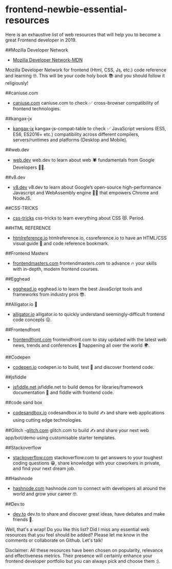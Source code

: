 # frontend-newbie-essential-resources

Here is an exhaustive list of web resources that will help you to become a great Frontend developer in 2019.

##Mozilla Developer Network
- [Mozilla Developer Network-MDN](https://developer.mozilla.org/en-US/)

Mozilla Developer Network for frontend (Html, CSS, Js, etc.) code reference and learning 🤓. This will be your code holy book 📚 and you should follow it religiously!

##caniuse.com 
- [caniuse.com](https://caniuse.com)
caniuse.com to check ✅ cross-browser compatibility of frontend technologies.

##kangax-jx
- [kangax-jx](https://kangax.github.io/compat-table/es6/)
kangax-js-compat-table to check ✅ JavaScript versions (ES5, ES6, ES2016+ etc.) compatibility across different compilers, servers/runtimes and platforms (Desktop and Mobile).

##web.dev
- [web.dev](https://web.dev)
web.dev to learn about web 🕷 fundamentals from Google Developers 👨‍💻.

##v8.dev
- [v8.dev](https://v8.dev)
v8.dev to learn about Google’s open-source high-performance Javascript and WebAssembly engine 🦸‍♂️ that empowers Chrome and NodeJS.

##CSS-TRICKS
- [css-tricks](https://css-tricks.com)
css-tricks to learn everything about CSS 😻. Period.

##HTML REFERENCE
- [htmlreference.io](https://htmlreference.io)
htmlreference.io, cssreference.io to have an HTML/CSS visual guide 🤩 and code reference bookmark.

##Frontend Masters
- [frontendmasters.com](https://frontendmasters.com)
frontendmasters.com to advance 🔥 your skills with in-depth, modern frontend courses.

##Egghead 
- [egghead.io](https://egghead.io)
egghead.io to learn the best JavaScript tools and frameworks from industry pros 😎.

##Alligator.io 🐊
- [alligator.io](https://alligator.io)
alligator.io to quickly understand seemingly-difficult frontend code concepts 😮.

##Frontendfront
- [frontendfront.com](https://frontendfront.com)
frontendfront.com to stay updated with the latest web news, trends and conferences 📣 happening all over the world 🌍.

##Codepen
- [codepen.io](https://codepen.io)
codepen.io to build, test 🧐 and discover frontend code.

##jsfiddle
- [jsfiddle.net](https://jsfiddle.net)
jsfiddle.net to build demos for libraries/framework documentation 📃 and fiddle with frontend code.

##code sand box
- [codesandbox.io](https://codesandbox.io)
codesandbox.io to build ✍️ and share web applications using cutting edge technologies.

##Glitch
-[glitch.com](https://glitch.com/)
glitch.com to build ✍️ and share your next web app/bot/demo using customisable starter templates.

##Stackoverflow
- [stackoverflow.com](https://stackoverflow.com)
stackoverflow.com to get answers to your toughest coding questions 😁, share knowledge with your coworkers in private, and find your next dream job.

##Hashnode
- [hashnode.com](hashnode.com)
hashnode.com to connect with developers all around the world and grow your career 🤓.

##Dev.to
- [dev.to](dev.to)
dev.to to share and discover great ideas, have debates and make friends 💛.

Well, that's a wrap!
Do you like this list? Did I miss any essential web resources that you feel should be added?
Please let me know in the comments or collaborate on Github. Let's talk!

Disclaimer: All these resources have been chosen on popularity, relevance and effectiveness metrics. Their presence will certainly enhance your frontend developer portfolio but you can always pick and choose them :).

